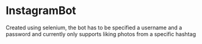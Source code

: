 # InstagramBot

Created using selenium, the bot has to be specified a username and a password and currently only supports liking photos from a specific hashtag
